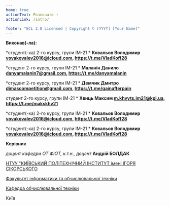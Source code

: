 ```yaml
---
home: true
actionText: Розпочати →
actionLink: /intro/

footer: "ECL 2.0 Licensed | Copyright © [YYYY] [Your Name]"
---
```



**Виконав(-ла):** 

*студент(-ка) 2-го курсу, групи ІМ-21 *<span padding-right:5em></span> **Ковальов Володимир vovakovalev2016@icloud.com, https://t.me/VladKoff28**

*студент 2-го курсу, групи ІМ-21 *<span padding-right:5em></span> **Маланін Данило danyamalanin7@gmail.com, https://t.me/danyamalanin**

*студент 2-го курсу, групи ІМ-21 *<span padding-right:5em></span> **Демчик Дмитро dimascompetition@gmail.com, https://t.me/gainafterpain**

студент 2-го курсу, групи ІМ-21 *<span padding-right:5em></span> **Хвиць Максим m.khvyts.im21@kpi.ua, https://t.me/makskhv21**

*студент(-ка) 2-го курсу, групи ІМ-21 *<span padding-right:5em></span> **Ковальов Володимир vovakovalev2016@icloud.com, https://t.me/VladKoff28**

*студент(-ка) 2-го курсу, групи ІМ-21 *<span padding-right:5em></span> **Ковальов Володимир vovakovalev2016@icloud.com, https://t.me/VladKoff28**



**Керівник**

*доцент кафедри ОТ ФІОТ, к.т.н., доцент*<span padding-right:5em></span> **Андрій БОЛДАК** 

[НТУУ "КИЇВСЬКИЙ ПОЛІТЕХНІЧНИЙ ІНСТИТУТ імені ІГОРЯ СІКОРСЬКОГО](https://kpi.ua/)

[Факультет інформатики та обчислювальної техніки](https://fiot.kpi.ua/)

[Кафедра обчислювальної техніки](https://comsys.kpi.ua/)

Київ
